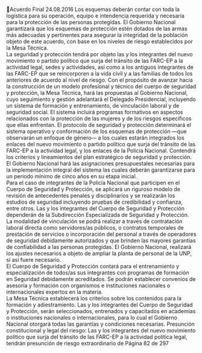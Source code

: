 Acuerdo Final 
24.08.2016 
Los esquemas deberán contar con toda la logística para su operación, equipo e intendencia requerida y 
necesaria  para  la  protección  de  las  personas  protegidas.  El  Gobierno  Nacional  garantizará  que  los 
esquemas  de  protección  estén  dotados  de  las  armas  más  adecuadas  y  pertinentes  para  asegurar  la 
integridad de la población objeto de este acuerdo, con base en los niveles de riesgo establecidos por la 
Mesa Técnica.  
La seguridad y protección tendrá por objeto las y los integrantes del nuevo movimiento o partido político 
que  surja  del  tránsito  de  las  FARC-EP  a  la  actividad  legal,  sedes  y  actividades,  así  como  a  los  antiguos 
integrantes de las FARC-EP que se reincorporen a la vida civil y a las familias de todos los anteriores de 
acuerdo al nivel de riesgo. 
Con  el  propósito  de  avanzar  hacia  la  construcción  de  un  modelo  profesional  y  técnico  del  cuerpo  de 
seguridad y protección, la Mesa Técnica, hará las propuestas al Gobierno Nacional, cuyo seguimiento y 
gestión adelantará el Delegado Presidencial, incluyendo un sistema de formación y entrenamiento, de 
vinculación  laboral  y  de  seguridad  social.  El  sistema  incluirá  programas  formativos  en  aspectos 
relacionados con la protección de las mujeres y de los riesgos específicos que ellas enfrentan. 
El protocolo de seguridad y protección determinará el sistema operativo y conformación de los esquemas 
de protección —que observarán un enfoque de género— a los cuales estarán integrados los enlaces del 
nuevo movimiento o partido político que surja del tránsito de las FARC-EP a la actividad legal, y los enlaces 
de  la  Policía  Nacional.  Contendrá  los  criterios  y  lineamientos  del  plan  estratégico  de  seguridad  y 
protección.  
El Gobierno Nacional hará las asignaciones presupuestales necesarias para la implementación integral del 
sistema las cuales deberán garantizarse para un periodo mínimo de cinco años en su etapa inicial.  
Para el caso de integrantes de la Policía Nacional que participen en el Cuerpo de Seguridad y Protección, 
se aplicará un riguroso modelo de revisión de antecedentes penales y disciplinarios y se realizarán los 
estudios de seguridad incluyendo pruebas de credibilidad y confianza, entre otros. 
Las y los integrantes del Cuerpo de Seguridad y Protección dependerán de la Subdirección Especializada 
de Seguridad y Protección. La modalidad de vinculación se podrá realizar a través de contratación laboral 
directa como servidores/as públicos, o contratos temporales de prestación de servicios o incorporación 
del personal a través de operadores de seguridad debidamente autorizados y que brinden las mayores 
garantías de confiabilidad a las personas protegidas. El Gobierno Nacional, realizará los ajustes necesarios 
a objeto de ampliar la planta de personal de la UNP, si así fuere necesario.  
El  Cuerpo  de  Seguridad  y  Protección  contará  para  el  entrenamiento  y  especialización  de  todos/as  sus 
integrantes con programas de formación en Seguridad debidamente acreditados. Se podrán establecer 
convenios de asesoría y formación con organismos e instituciones nacionales o internacionales expertos 
en la materia.  
La Mesa Técnica establecerá los criterios sobre los contenidos para la formación y adiestramiento. Las y 
los integrantes del Cuerpo de Seguridad y Protección, serán seleccionados, entrenados y capacitados en 
academias o instituciones nacionales o internacionales, para lo cual el Gobierno Nacional otorgará todas 
las garantías y condiciones necesarias. 
Presunción constitucional y legal del riesgo: Las y los integrantes del nuevo movimiento político que surja 
del tránsito de las FARC-EP a la actividad política legal, tendrán presunción de riesgo extraordinario de 
Página 82 de 297 
 

